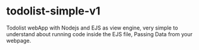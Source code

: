 # todolist-simple-v1
Todolist webApp with Nodejs and EJS as view engine, very simple to understand about running code inside the EJS file, Passing Data from your webpage.
